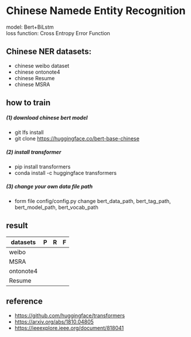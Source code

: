 Chinese Namede Entity Recognition
==
model: Bert+BiLstm  
loss function: Cross Entropy Error Function<br>

Chinese NER datasets: 
----
*  chinese weibo dataset<br>
*  chinese ontonote4<br>
*  chinese Resume<br>
*  chinese MSRA<br>

how to train
----
##### (1) download chinese bert model

* git lfs install
* git clone https://huggingface.co/bert-base-chinese

##### (2) install transformer

* pip install transformers
* conda install -c huggingface transformers

##### (3) change your own data file path

* form file config/config.py change bert_data_path, bert_tag_path, bert_model_path, bert_vocab_path

result
----

|datasets |  P  |  R  |  F  |
|-------- |-----|-----|-----|
|  weibo  |     |     |     |
|  MSRA   |     |     |     |
|ontonote4|     |     |     |
| Resume  |     |     |     |

reference
----
* https://github.com/huggingface/transformers
* https://arxiv.org/abs/1810.04805
* https://ieeexplore.ieee.org/document/818041
